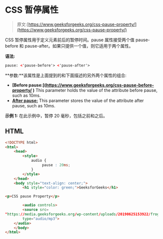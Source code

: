# CSS 暂停属性

> 原文:[https://www.geeksforgeeks.org/css-pause-property/](https://www.geeksforgeeks.org/css-pause-property/)

CSS 暂停属性用于定义元素前后的暂停时间。pause 属性接受两个值 pause-before 和 pause-after。如果只提供一个值，则它适用于两个属性。

**语法:**

```html
pause: <'pause-before'> <'pause-after'>

```

**参数:**该属性是上面提到的和下面描述的另外两个属性的组合:

*   **[Before pause:](https://www.geeksforgeeks.org/css-pause-before-property/ ‎)** This parameter holds the value of the attribute before pause, such as 10ms.
*   **[After pause:](https://www.geeksforgeeks.org/css-pause-after-property/)** This parameter stores the value of the attribute after pause, such as 10ms.

**示例 1:** 在此示例中，暂停 20 毫秒，包括之前和之后。

## HTML

```html
<!DOCTYPE html>
<html>
    <head>
        <style>
            audio {
                 pause : 20ms;
            }
        </style>
    </head>
    <body style="text-align: center;">
        <h1 style="color: green;">GeeksforGeeks</h1>

<p>CSS pause Property</p>

        <audio controls> 
        <source src= 
"https://media.geeksforgeeks.org/wp-content/uploads/20190625153922/frog.mp3"
        type="audio/mp3"> 
    </audio> 
    </body>
</html>
```